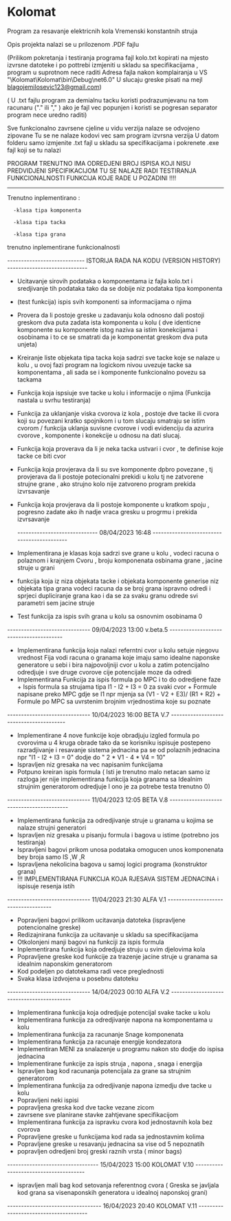 # Kolomat

Program za resavanje elektricnih kola Vremenski konstantnih struja

Opis projekta nalazi se u prilozenom .PDF fajlu

(Prilikom pokretanja i testiranja programa fajl kolo.txt kopirati na mjesto izvrsne datoteke i 
 po pottrebi izmjeniti u skladu sa specifikacijama , program u suprotnom nece raditi
 Adresa fajla nakon komplairanja u VS "\Kolomat\Kolomat\bin\Debug\net6.0"
 U slucaju greske pisati na mejl blagojemilosevic123@gmail.com)

 ( U .txt fajlu program za demialnu tacku koristi podrazumjevanu na tom racunaru ("." ili "," ) 
    ako je fajl vec popunjen i koristi se pogresan separator program nece uredno raditi)

 Sve funkcionalno zavrsene cjeline u vidu verzija nalaze se odvojeno zipovane
 Tu se ne nalaze kodovi vec sam program izvrsna verzija 
 U datom folderu samo izmjenite .txt fajl u skladu sa specifikacijama i pokrenete .exe fajl koji se tu nalazi

  PROGRAM TRENUTNO IMA ODREDJENI BROJ ISPISA KOJI NISU PREDVIDJENI SPECIFIKACIJOM TU SE 
  NALAZE RADI TESTIRANJA FUNKCIONALNOSTI FUNKCIJA KOJE RADE U POZADINI !!!!

 ------------------------------------------------------------------------------------------------

Trenutno inplementirano :

      -klasa tipa komponenta
 
      -klasa tipa tacka 

      -klasa tipa grana

trenutno inplementirane funkcionalnosti

---------------------------- ISTORIJA RADA NA KODU (VERSION HISTORY) -----------------------------

-  Ucitavanje sirovih podataka o komponentama iz fajla kolo.txt i sredjivanje tih podataka
   tako da se dobije niz podataka tipa komponenta
-  (test funkcija) ispis svih komponenti sa informacijama o njima
-  Provera da li postoje greske u zadavanju kola odnosno dali postoji greskom dva puta zadata
   ista komponenta u kolu ( dve identicne komponente su komponente istog naziva sa istim konekcijama
   i osobinama i to ce se smatrati da je komponentat greskom dva puta unjeta)
-  Kreiranje liste objekata tipa tacka koja sadrzi sve tacke koje se nalaze u kolu ,
   u ovoj fazi program na logickom nivou uvezuje tacke sa komponentama , ali sada
   se i komponente funkcionalno povezu sa tackama
-  Funkcija koja ispsiuje sve tacke u kolu i informacije o njima (Funkcija nastala u svrhu testiranja)
-  Funkcija za uklanjanje viska cvorova iz kola , postoje dve tacke ili cvora koji su povezani
   kratko spojnikom i u tom slucaju smatraju se istim cvorom / funkcija uklanja suvisne cvorove
   i vodi evidenciju da azurira cvorove , komponente i konekcije u odnosu na dati slucaj.
-  Funkcija koja proverava da li je neka tacka ustvari i cvor ,  te definise koje tacke ce biti cvor
-  Funkcija koja provjerava da li su sve komponente dpbro povezane , tj provjerava da li 
   postoje potecionalni prekidi u kolu tj ne zatvorene strujne grane , ako strujno kolo nije zatvoreno
   program prekida izvrsavanje
-  Funkcija koja provjerava da li postoje komponente u kratkom spoju , pogresno zadate ako ih 
   nadje vraca gresku u progrmu i prekida izvrsavanje

   ----------------------------- 08/04/2023   16:48 -------------------------------------------

-  Implementirana je klasas koja sadrzi sve grane u kolu , vodeci racuna o polaznom i krajnjem 
   Cvoru , broju komponenata osbinama grane , jacine struje u grani
-  funkcija koja iz niza objekata tacke i objekata komponente generise niz objekata tipa grana
   vodeci racuna da se broj grana ispravno odredi i sprjeci dupliciranje grana kao i da se za svaku granu
   odrede svi parametri sem jacine struje 
-  Test funkcija za ispis svih grana u kolu  sa osnovnim osobinama 0

------------------------------ 09/04/2023 13:00 v.beta.5 ---------------------------------------

-  Implementirana funkcija koja nalazi referntni cvor u kolu setuje njegovu vrednost
    Fija vodi racuna o granama koje imaju samo idealne naponske generatore u sebi i 
    bira najpovoljniji cvor u kolu a zatim potencijalno odredjuje i sve druge cvorove
    cije potencijale moze da odredi
-  Implementirana Funkcija za ispis formula po MPC i to do odredjene faze 
        + Ispis formula sa strujama tipa I1 - I2 + I3 = 0 za svaki cvor
        + Formule napisane preko MPC gdje se I1 npr mjenja sa (V1 - V2 + E3)/ (R1 + R2)
        + Formule po MPC sa uvrstenim brojnim vrjednostima koje su poznate

------------------------------ 10/04/2023 16:00 BETA V.7 ----------------------------------------

-  Implementirane 4 nove funkcije koje obradjuju izgled formula po cvorovima u 4 kruga obrade
   tako da se korisniku ispisuje postepeno razradjivanje i resavanje sistema jednacina
   pa se od polaznih jednacina npr "I1 - I2 + I3 = 0" dodje do " 2 * V1 - 4 * V4 = 10"
-  Ispravljen niz gresaka na vec napisanim funkcijama 
-  Potpuno kreiran ispis formula ( Isti je trenutno malo netacan samo iz razloga jer nije implementirana
                                   funkcija koja granama sa Idealnim strujnim generatorom odredjuje I
                                    ono je za potrebe testa trenutno 0)

------------------------------ 11/04/2023 12:05 BETA V.8 -----------------------------------------

- Implementirana funkcija za odredjivanje struje u granama u kojima se nalaze strujni generatori
- Ispravljen niz gresaka u pisanju formula i bagova u istime (potrebno jos testiranja)
- Ispravljeni bagovi prikom unosa podataka omogucen unos komponenata bey broja samo IS ,W ,R
- Ispravljena nekolicina bagova u samoj logici programa (konstruktor grana)
- !!! IMPLEMENTIRANA FUNKCIJA KOJA RJESAVA SISTEM JEDNACINA i ispisuje resenja istih

------------------------------ 11/04/2023 21:30 ALFA V.1 ------------------------------------

- Popravljeni bagovi prilikom ucitavanja datoteka (ispravljene potencionalne greske)
- Redizajnirana funkcija za ucitavanje u skladu sa specifikacijama
- Otkolonjeni manji bagovi na funkciji za ispis formula
- Inplementirana funkcija koja odredjuje struju u svim djelovima kola 
- Popravljene greske kod funkcije za trazenje jacine struje u granama sa idealnim naponskim generatorom
- Kod podeljen po datotekama radi vece preglednosti
- Svaka klasa izdvojena u posebnu datoteku

------------------------------ 14/04/2023 00:10 ALFA V.2 ------------------------------------------

- Implementirana funkcija koja odredjuje potencijal svake tacke u kolu
- Implementirana funkcija za odredjivanje napona na komponentama u kolu
- Implementirana funkcija za racunanje Snage komponenata
- Implementirana funkcija za racunaje energije kondezatora
- Implementiran MENI za snalazenje u programu nakon sto dodje do ispisa jednacina
- Implementirane funkcije za ispis struja , napona , snaga i energija
- Ispravljen bag kod racunanja potencijala za grane sa strujnim generatorom
- Implementirana funkcija za odredjivanje napona izmedju dve tacke u kolu
- Popravljeni neki ispisi
- popravljena greska kod dve tacke vezane zicom
- zavrsene sve planirane stavke zahtjevane specifikacijom
- Implementirana funkcija za ispravku cvora kod jednostavnih kola bez cvorova
- Popravljene greske u funkcijama kod rada sa jednostavnim kolima
- Popravljene greske u resavanju jednacina sa vise od 5 nepoznatih
- popravljen odredjeni broj greski raznih vrsta ( minor bags)

---------------------------------  15/04/2023 15:00 KOLOMAT V.10  --------------------------------------

- ispravljen mali bag kod setovanja referentnog cvora ( Greska se javljala kod grana sa 
                                              visenaponskih generatora u idealnoj naponskoj grani)

----------------------------------  16/04/2023 20:40 KOLOMAT V.11  --------------------------------------
